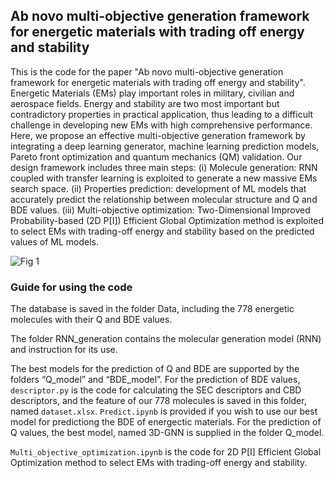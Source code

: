 ## Ab novo multi-objective generation framework for energetic materials with trading off energy and stability

This is the code for the paper "Ab novo multi-objective generation framework for energetic materials with trading off energy and stability". Energetic Materials (EMs) play important roles in military, civilian and aerospace fields. Energy and stability are two most important but contradictory properties in practical application, thus leading to a difficult challenge in developing new EMs with high comprehensive performance. Here, we propose an effective multi-objective generation framework by integrating a deep learning generator, machine learning prediction models, Pareto front optimization and quantum mechanics (QM) validation. Our design framework includes three main steps: (i) Molecule generation: RNN coupled with transfer learning is exploited to generate a new massive EMs search space. (ii) Properties prediction: development of ML models that accurately predict the relationship between molecular structure and Q and BDE values. (iii) Multi-objective optimization: Two-Dimensional Improved Probability-based (2D P[I]) Efficient Global Optimization method is exploited to select EMs with trading-off energy and stability based on the predicted values of ML models.

![Fig 1](https://github.com/user-attachments/assets/0448d946-ae57-485d-9855-cfc5e45c4f71)

### Guide for using the code

The database is saved in the folder Data, including the 778 energetic molecules with their Q and BDE values. 

The folder RNN_generation contains the molecular generation model (RNN) and instruction for its use.

The best models for the prediction of Q and BDE are supported by the folders “Q_model” and “BDE_model”. For the prediction of BDE values, ```descriptor.py``` is the code for calculating the SEC descriptors and CBD descriptors, and the feature of our 778 molecules is saved in this folder, named ```dataset.xlsx```. ```Predict.ipynb``` is provided if you wish to use our best model for predictiong the BDE of energectic materials. For the prediction of Q values, the best model, named 3D-GNN is supplied in the folder Q_model. 

```Multi_objective_optimization.ipynb``` is the code for 2D P[I] Efficient Global Optimization method to select EMs with trading-off energy and stability.
